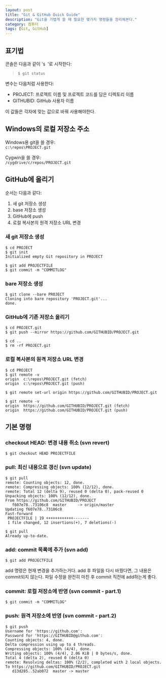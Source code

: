 ```yaml
---
layout: post
title: "Git & GitHub Quick Guide"
description: "Git을 가볍게 쓸 때 필요한 몇가지 명령들을 정리해본다."
category: 컴퓨터
tags: [Git, GitHub]
---
```


## 표기법

콘솔은 다음과 같이 '`$ `'로 시작한다:

> ~~~
> $ git status
> ~~~

변수는 다음처럼 사용한다:

- PROJECT: 프로젝트 이름 및 프로젝트 코드를 담은 디렉토리 이름
- GITHUBID: GitHub 사용자 이름

이 값들은 각자에 맞는 값으로 바꿔 사용해야한다.



## Windows의 로컬 저장소 주소

Windows용 git을 쓸 경우:  
`c:\repos\PROJECT.git`

Cygwin을 쓸 경우:  
`/cygdrive/c/repos/PROJECT.git`



## GitHub에 올리기

순서는 다음과 같다:

1. 새 git 저장소 생성
2. base 저장소 생성
3. GitHub에 push
4. 로컬 복사본의 원격 저장소 URL 변경


### 새 git 저장소 생성

~~~
$ cd PROJECT
$ git init
Initialized empty Git repository in PROJECT

$ git add PROJECTFILE
$ git commit -m "COMMITLOG"
~~~


### bare 저장소 생성

~~~
$ git clone --bare PROJECT
Cloning into bare repository 'PROJECT.git'...
done.
~~~


### GitHub에 기존 저장소 올리기

~~~
$ cd PROJECT.git
$ git push --mirror https://github.com/GITHUBID/PROJECT.git
~~~

~~~
$ cd ..
$ rm -rf PROJECT.git
~~~


### 로컬 복사본의 원격 저장소 URL 변경

~~~
$ cd PROJECT
$ git remote -v
origin  c:\repos\PROJECT.git (fetch)
origin  c:\repos\PROJECT.git (push)

$ git remote set-url origin https://github.com/GITHUBID/PROJECT.git

$ git remote -v
origin  https://github.com/GITHUBID/PROJECT.git (fetch)
origin  https://github.com/GITHUBID/PROJECT.git (push)
~~~



## 기본 명령

### checkout HEAD: 변경 내용 취소 (svn revert)

~~~
$ git checkout HEAD PROJECTFILE
~~~

### pull: 최신 내용으로 갱신 (svn update)

~~~
$ git pull
remote: Counting objects: 12, done.
remote: Compressing objects: 100% (12/12), done.
remote: Total 12 (delta 9), reused 0 (delta 0), pack-reused 0
Unpacking objects: 100% (12/12), done.
From https://github.com/GITHUBID/PROJECT
   f607e78..73106c8  master     -> origin/master
Updating f607e78..73106c8
Fast-forward
 PROJECTFILE | 19 ++++++++++++-------
 1 file changed, 12 insertions(+), 7 deletions(-)

$ git pull
Already up-to-date.
~~~

### add: commit 목록에 추가 (svn add)

~~~
$ git add PROJECTFILE
~~~

add 명령은 현재 변경을 추가하는거다.
add 후 파일을 다시 바꿨다면, 그 내용은 commit되지 않는다.
파일 수정을 완전히 마친 후 commit 직전에 add하는게 좋다.

### commit: 로컬 저장소에 반영 (svn commit - part.1)

~~~
$ git commit -m "COMMITLOG"
~~~

### push: 원격 저장소에 반영 (svn commit - part.2)

~~~
$ git push
Username for 'https://github.com':
Password for 'https://GITHUBID@github.com':
Counting objects: 4, done.
Delta compression using up to 4 threads.
Compressing objects: 100% (4/4), done.
Writing objects: 100% (4/4), 2.06 KiB | 0 bytes/s, done.
Total 4 (delta 2), reused 0 (delta 0)
remote: Resolving deltas: 100% (2/2), completed with 2 local objects.
To https://github.com/GITHUBID/PROJECT.git
   d13d285..52ab072  master -> master
~~~
